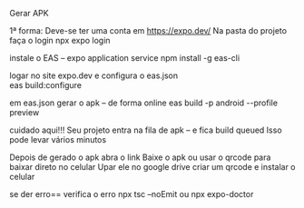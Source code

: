 Gerar APK

1ª forma:
Deve-se ter uma conta em https://expo.dev/
Na pasta do projeto faça o login 
npx expo login

instale o EAS – expo application service
npm install -g eas-cli

logar no site expo.dev e configura o eas.json  
eas build:configure

em eas.json
gerar o apk – de forma online
eas build -p android --profile preview

cuidado aqui!!!
Seu projeto entra na fila de apk – e fica build queued
Isso pode levar vários minutos

Depois de gerado o apk abra o link 
Baixe o apk ou usar o qrcode para baixar direto no celular
Upar ele no google drive
criar um qrcode
e instalar o celular

se der erro== verifica o erro
npx tsc –noEmit
ou
npx expo-doctor

